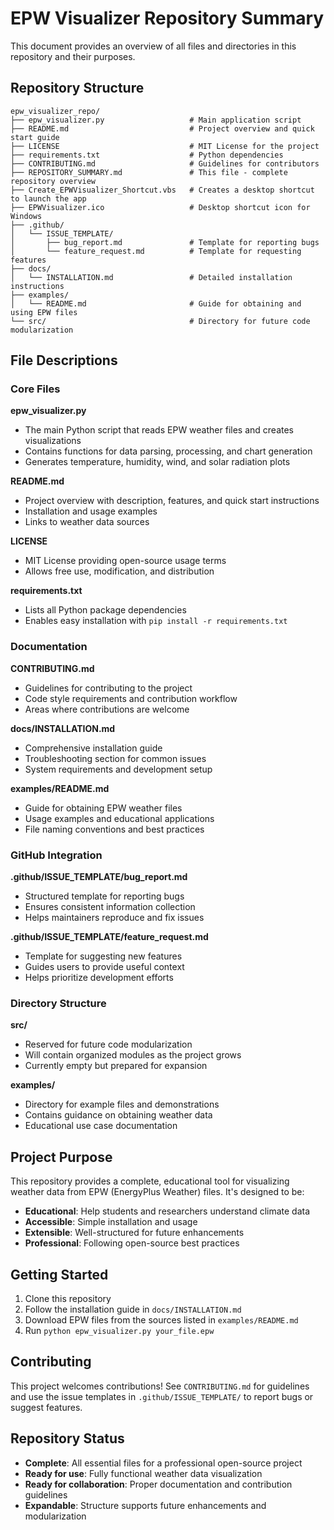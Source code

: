 
# EPW Visualizer Repository Summary

This document provides an overview of all files and directories in this repository and their purposes.

## Repository Structure

```
epw_visualizer_repo/
├── epw_visualizer.py                   # Main application script
├── README.md                           # Project overview and quick start guide
├── LICENSE                             # MIT License for the project
├── requirements.txt                    # Python dependencies
├── CONTRIBUTING.md                     # Guidelines for contributors
├── REPOSITORY_SUMMARY.md               # This file - complete repository overview
├── Create_EPWVisualizer_Shortcut.vbs   # Creates a desktop shortcut to launch the app
├── EPWVisualizer.ico                   # Desktop shortcut icon for Windows
├── .github/
│   └── ISSUE_TEMPLATE/
│       ├── bug_report.md               # Template for reporting bugs
│       └── feature_request.md          # Template for requesting features
├── docs/
│   └── INSTALLATION.md                 # Detailed installation instructions
├── examples/
│   └── README.md                       # Guide for obtaining and using EPW files
└── src/                                # Directory for future code modularization
```

## File Descriptions

### Core Files

**epw_visualizer.py**
- The main Python script that reads EPW weather files and creates visualizations
- Contains functions for data parsing, processing, and chart generation
- Generates temperature, humidity, wind, and solar radiation plots

**README.md**
- Project overview with description, features, and quick start instructions
- Installation and usage examples
- Links to weather data sources

**LICENSE**
- MIT License providing open-source usage terms
- Allows free use, modification, and distribution

**requirements.txt**
- Lists all Python package dependencies
- Enables easy installation with `pip install -r requirements.txt`

### Documentation

**CONTRIBUTING.md**
- Guidelines for contributing to the project
- Code style requirements and contribution workflow
- Areas where contributions are welcome

**docs/INSTALLATION.md**
- Comprehensive installation guide
- Troubleshooting section for common issues
- System requirements and development setup

**examples/README.md**
- Guide for obtaining EPW weather files
- Usage examples and educational applications
- File naming conventions and best practices

### GitHub Integration

**.github/ISSUE_TEMPLATE/bug_report.md**
- Structured template for reporting bugs
- Ensures consistent information collection
- Helps maintainers reproduce and fix issues

**.github/ISSUE_TEMPLATE/feature_request.md**
- Template for suggesting new features
- Guides users to provide useful context
- Helps prioritize development efforts

### Directory Structure

**src/**
- Reserved for future code modularization
- Will contain organized modules as the project grows
- Currently empty but prepared for expansion

**examples/**
- Directory for example files and demonstrations
- Contains guidance on obtaining weather data
- Educational use case documentation

## Project Purpose

This repository provides a complete, educational tool for visualizing weather data from EPW (EnergyPlus Weather) files. It's designed to be:

- **Educational**: Help students and researchers understand climate data
- **Accessible**: Simple installation and usage
- **Extensible**: Well-structured for future enhancements
- **Professional**: Following open-source best practices

## Getting Started

1. Clone this repository
2. Follow the installation guide in `docs/INSTALLATION.md`
3. Download EPW files from the sources listed in `examples/README.md`
4. Run `python epw_visualizer.py your_file.epw`

## Contributing

This project welcomes contributions! See `CONTRIBUTING.md` for guidelines and use the issue templates in `.github/ISSUE_TEMPLATE/` to report bugs or suggest features.

## Repository Status

- **Complete**: All essential files for a professional open-source project
- **Ready for use**: Fully functional weather data visualization
- **Ready for collaboration**: Proper documentation and contribution guidelines
- **Expandable**: Structure supports future enhancements and modularization
